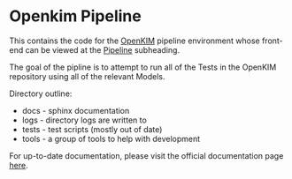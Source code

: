 Openkim Pipeline
================

This contains the code for the [OpenKIM](https://openkim.org) pipeline
environment whose front-end can be viewed at the
[Pipeline](https://pipeline.openkim.org) subheading.

The goal of the pipline is to attempt to run all of the Tests in the OpenKIM
repository using all of the relevant Models.

Directory outline:

 * docs - sphinx documentation
 * logs - directory logs are written to
 * tests - test scripts (mostly out of date)
 * tools - a group of tools to help with development

For up-to-date documentation, please visit the official documentation page
[here](https://pipeline.openkim.org/docs).
